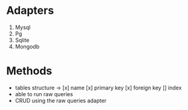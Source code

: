 # Adapters
1. Mysql
2. Pg
3. Sqlite
4. Mongodb

# Methods
* tables structure ->
    [x] name
    [x] primary key
    [x] foreign key
    [] index
* able to run raw queries
* CRUD using the raw queries adapter
